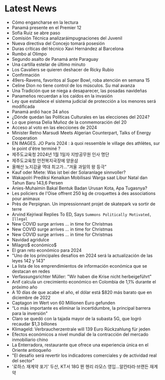 # Latest News
-  Cómo engancharse en la lectura
-  Panamá presente en el Premier 12
-  Sofía Ruiz se abre paso
-  Comisión Técnica analizaráimpugnaciones del Juvenil
-  Nueva directiva del Concejo tomará posesión
-  Duras críticas del técnico Xavi Hernández al Barcelona
-  Rumbo al Olimpo
-  Segundo asalto de Panamá ante Paraguay
-  Una cartilla estelar de último minuto
-  Los Cavaliers se quieren deshacer de Ricky Rubio
-  Confirmación
-  49ers-Ravens, favoritos al Super Bowl, roba atención en semana 15
-  Celine Dion no tiene control de los músculos. Su mal avanza
-  Una Tradición que se niega a desaparecer, las posadas navideñas
-  Panameños recuerdan a los caídos en la invasión
-  Ley que establece el sistema judicial de protección a los menores será modificada
-  Panamá ardió hace 34 años
-  ¿Dónde quedan las Políticas Culturales en las elecciones del 2024?
-  Lo que piensa Delia Muñoz de la conmemoración del 20
-  Acceso al voto en las elecciones de 2024
-  Minister Retno Marsudi Meets Algerian Counterpart, Talks of Energy Cooperation
-  EN IMAGES. JO Paris 2024 : à quoi ressemble le village des athlètes, sur le point d'être terminé ?
-  제주도교육청 2024년 1월 1일자 지방공무원 인사 명단
-  제주도교육청 안전복지국장에 양윤삼
-  올해산 노지감귤 역대 최고가…“겨울 과일의 왕 등극”
-  Kauf oder Miete: Was ist bei der Solaranlage sinnvoller?
-  Wakapolri Prediksi Kenaikan Mobilisasi Warga saat Libur Natal dan Tahun Baru 143,6 Persen
-  Anies-Muhaimin Bakal Bentuk Badan Urusan Kota, Apa Tugasnya?
-  Les policiers de l'Oise offrent 250 kg de croquettes à des associations pour animaux
-  Près de Perpignan. Un impressionnant projet de skatepark va sortir de terre
-  Arvind Kejriwal Replies To ED, Says `Summons Politically Motivated, Illegal`
-  New COVID surge arrives … in time for Christmas
-  New COVID surge arrives … in time for Christmas
-  New COVID surge arrives … in time for Christmas
-  Navidad agridulce
-  Milagro$ económico$
-  El gran reto económico para 2024
-  "Uno de los principales desafíos en 2024 será la actualización de las leyes 142 y 143"
-  La lista de los emprendimientos de información económica que se destacan en redes
-  Verfassungsrichter Müller: "Wir haben die Krise nicht herbeigeführt"
-  Anif calcula un crecimiento económico en Colombia de 1,1% durante el próximo año
-  A 10 días de que acabe el año, el dólar está $820 más barato que en diciembre de 2022
-  Captagon im Wert von 60 Millionen Euro gefunden
-  “Lo más importante es eliminar la incertidumbre, la principal barrera para la inversión"
-  Claro se quedó con la tajada mayor de la subasta 5G, que logró recaudar $1,3 billones
-  Klimageld: Verbraucherzentrale will 139 Euro Rückzahlung für jeden
-  Efectos económicos a nivel mundial de la contracción del mercado inmobiliario chino
-  La Enterradora, restaurante que ofrece una experiencia única en el Oriente antioqueño
-  "El desafío será revertir los indicadores comerciales y de actividad real del sector"
-  '로하스 재계약 포기' 두산, KT서 18G 뛴 헨리 라모스 영입...알칸타라·브랜든 재계약
